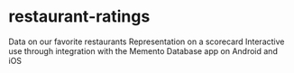 # restaurant-ratings
Data on our favorite restaurants Representation on a scorecard Interactive use through integration with the Memento Database app on Android and iOS
